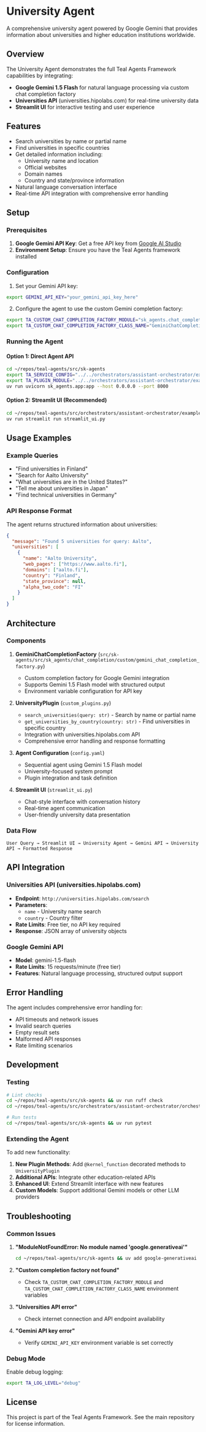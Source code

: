 # University Agent

A comprehensive university agent powered by Google Gemini that provides information about universities and higher education institutions worldwide.

## Overview

The University Agent demonstrates the full Teal Agents Framework capabilities by integrating:
- **Google Gemini 1.5 Flash** for natural language processing via custom chat completion factory
- **Universities API** (universities.hipolabs.com) for real-time university data
- **Streamlit UI** for interactive testing and user experience

## Features

- Search universities by name or partial name
- Find universities in specific countries
- Get detailed information including:
  - University name and location
  - Official websites
  - Domain names
  - Country and state/province information
- Natural language conversation interface
- Real-time API integration with comprehensive error handling

## Setup

### Prerequisites

1. **Google Gemini API Key**: Get a free API key from [Google AI Studio](https://makersuite.google.com/app/apikey)
2. **Environment Setup**: Ensure you have the Teal Agents framework installed

### Configuration

1. Set your Gemini API key:
```bash
export GEMINI_API_KEY="your_gemini_api_key_here"
```

2. Configure the agent to use the custom Gemini completion factory:
```bash
export TA_CUSTOM_CHAT_COMPLETION_FACTORY_MODULE="sk_agents.chat_completion.custom.gemini_chat_completion_factory"
export TA_CUSTOM_CHAT_COMPLETION_FACTORY_CLASS_NAME="GeminiChatCompletionFactory"
```

### Running the Agent

#### Option 1: Direct Agent API

```bash
cd ~/repos/teal-agents/src/sk-agents
export TA_SERVICE_CONFIG="../../orchestrators/assistant-orchestrator/example/university/config.yaml"
export TA_PLUGIN_MODULE="../../orchestrators/assistant-orchestrator/example/university/custom_plugins.py"
uv run uvicorn sk_agents.app:app --host 0.0.0.0 --port 8000
```

#### Option 2: Streamlit UI (Recommended)

```bash
cd ~/repos/teal-agents/src/orchestrators/assistant-orchestrator/example/university
uv run streamlit run streamlit_ui.py
```

## Usage Examples

### Example Queries

- "Find universities in Finland"
- "Search for Aalto University"
- "What universities are in the United States?"
- "Tell me about universities in Japan"
- "Find technical universities in Germany"

### API Response Format

The agent returns structured information about universities:

```json
{
  "message": "Found 5 universities for query: Aalto",
  "universities": [
    {
      "name": "Aalto University",
      "web_pages": ["https://www.aalto.fi"],
      "domains": ["aalto.fi"],
      "country": "Finland",
      "state_province": null,
      "alpha_two_code": "FI"
    }
  ]
}
```

## Architecture

### Components

1. **GeminiChatCompletionFactory** (`src/sk-agents/src/sk_agents/chat_completion/custom/gemini_chat_completion_factory.py`)
   - Custom completion factory for Google Gemini integration
   - Supports Gemini 1.5 Flash model with structured output
   - Environment variable configuration for API key

2. **UniversityPlugin** (`custom_plugins.py`)
   - `search_universities(query: str)` - Search by name or partial name
   - `get_universities_by_country(country: str)` - Find universities in specific country
   - Integration with universities.hipolabs.com API
   - Comprehensive error handling and response formatting

3. **Agent Configuration** (`config.yaml`)
   - Sequential agent using Gemini 1.5 Flash model
   - University-focused system prompt
   - Plugin integration and task definition

4. **Streamlit UI** (`streamlit_ui.py`)
   - Chat-style interface with conversation history
   - Real-time agent communication
   - User-friendly university data presentation

### Data Flow

```
User Query → Streamlit UI → University Agent → Gemini API → University API → Formatted Response
```

## API Integration

### Universities API (universities.hipolabs.com)

- **Endpoint**: `http://universities.hipolabs.com/search`
- **Parameters**: 
  - `name` - University name search
  - `country` - Country filter
- **Rate Limits**: Free tier, no API key required
- **Response**: JSON array of university objects

### Google Gemini API

- **Model**: gemini-1.5-flash
- **Rate Limits**: 15 requests/minute (free tier)
- **Features**: Natural language processing, structured output support

## Error Handling

The agent includes comprehensive error handling for:
- API timeouts and network issues
- Invalid search queries
- Empty result sets
- Malformed API responses
- Rate limiting scenarios

## Development

### Testing

```bash
# Lint checks
cd ~/repos/teal-agents/src/sk-agents && uv run ruff check
cd ~/repos/teal-agents/src/orchestrators/assistant-orchestrator/orchestrator && uv run ruff check

# Run tests
cd ~/repos/teal-agents/src/sk-agents && uv run pytest
```

### Extending the Agent

To add new functionality:

1. **New Plugin Methods**: Add `@kernel_function` decorated methods to `UniversityPlugin`
2. **Additional APIs**: Integrate other education-related APIs
3. **Enhanced UI**: Extend Streamlit interface with new features
4. **Custom Models**: Support additional Gemini models or other LLM providers

## Troubleshooting

### Common Issues

1. **"ModuleNotFoundError: No module named 'google.generativeai'"**
   ```bash
   cd ~/repos/teal-agents/src/sk-agents && uv add google-generativeai
   ```

2. **"Custom completion factory not found"**
   - Check `TA_CUSTOM_CHAT_COMPLETION_FACTORY_MODULE` and `TA_CUSTOM_CHAT_COMPLETION_FACTORY_CLASS_NAME` environment variables

3. **"Universities API error"**
   - Check internet connection and API endpoint availability

4. **"Gemini API key error"**
   - Verify `GEMINI_API_KEY` environment variable is set correctly

### Debug Mode

Enable debug logging:
```bash
export TA_LOG_LEVEL="debug"
```

## License

This project is part of the Teal Agents Framework. See the main repository for license information.
